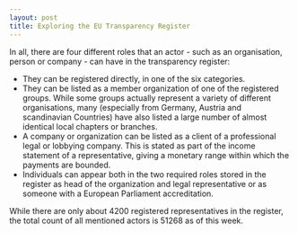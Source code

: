 ```yaml
---
layout: post
title: Exploring the EU Transparency Register
---
```



In all, there are four different roles that an actor - such as an 
organisation, person or company - can have in the transparency 
register: 

* They can be registered directly, in one of the six categories.
* They can be listed as a member organization of one of the 
  registered groups. While some groups actually represent a 
  variety of different organisations, many (especially from 
  Germany, Austria and scandinavian Countries) have also listed
  a large number of almost identical local chapters or branches.
* A company or organization can be listed as a client of a 
  professional legal or lobbying company. This is stated as part 
  of the income statement of a representative, giving a monetary
  range within which the payments are bounded.
* Individuals can appear both in the two required roles
  stored in the register as head of the organization and legal 
  representative or as someone with a European Parliament 
  accreditation. 

While there are only about 4200 registered representatives in the
register, the total count of all mentioned actors is 51268 as 
of this week. 



